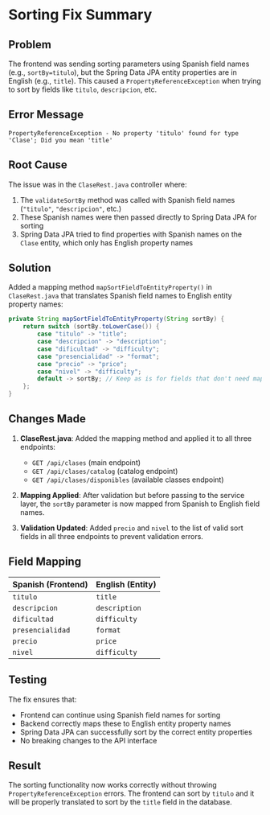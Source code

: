 # Sorting Fix Summary

## Problem
The frontend was sending sorting parameters using Spanish field names (e.g., `sortBy=titulo`), but the Spring Data JPA entity properties are in English (e.g., `title`). This caused a `PropertyReferenceException` when trying to sort by fields like `titulo`, `descripcion`, etc.

## Error Message
```
PropertyReferenceException - No property 'titulo' found for type 'Clase'; Did you mean 'title'
```

## Root Cause
The issue was in the `ClaseRest.java` controller where:
1. The `validateSortBy` method was called with Spanish field names (`"titulo"`, `"descripcion"`, etc.)
2. These Spanish names were then passed directly to Spring Data JPA for sorting
3. Spring Data JPA tried to find properties with Spanish names on the `Clase` entity, which only has English property names

## Solution
Added a mapping method `mapSortFieldToEntityProperty()` in `ClaseRest.java` that translates Spanish field names to English entity property names:

```java
private String mapSortFieldToEntityProperty(String sortBy) {
    return switch (sortBy.toLowerCase()) {
        case "titulo" -> "title";
        case "descripcion" -> "description";
        case "dificultad" -> "difficulty";
        case "presencialidad" -> "format";
        case "precio" -> "price";
        case "nivel" -> "difficulty";
        default -> sortBy; // Keep as is for fields that don't need mapping (id, etc.)
    };
}
```

## Changes Made
1. **ClaseRest.java**: Added the mapping method and applied it to all three endpoints:
   - `GET /api/clases` (main endpoint)
   - `GET /api/clases/catalog` (catalog endpoint)
   - `GET /api/clases/disponibles` (available classes endpoint)

2. **Mapping Applied**: After validation but before passing to the service layer, the `sortBy` parameter is now mapped from Spanish to English field names.

3. **Validation Updated**: Added `precio` and `nivel` to the list of valid sort fields in all three endpoints to prevent validation errors.

## Field Mapping
| Spanish (Frontend) | English (Entity) |
|-------------------|------------------|
| `titulo`          | `title`          |
| `descripcion`     | `description`    |
| `dificultad`      | `difficulty`     |
| `presencialidad`  | `format`         |
| `precio`          | `price`          |
| `nivel`           | `difficulty`     |

## Testing
The fix ensures that:
- Frontend can continue using Spanish field names for sorting
- Backend correctly maps these to English entity property names
- Spring Data JPA can successfully sort by the correct entity properties
- No breaking changes to the API interface

## Result
The sorting functionality now works correctly without throwing `PropertyReferenceException` errors. The frontend can sort by `titulo` and it will be properly translated to sort by the `title` field in the database.
